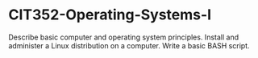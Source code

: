 # CIT352-Operating-Systems-I
Describe basic computer and operating system principles. Install and administer a Linux distribution on a computer. Write a basic BASH script.
